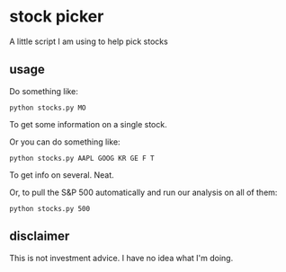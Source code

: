 stock picker
============

A little script I am using to help pick stocks

usage
-----
Do something like:

    python stocks.py MO

To get some information on a single stock.

Or you can do something like:

    python stocks.py AAPL GOOG KR GE F T

To get info on several.  Neat.

Or, to pull the S&P 500 automatically and run our analysis on all of them:

    python stocks.py 500


disclaimer
----------
This is not investment advice.  I have no idea what I'm doing.
